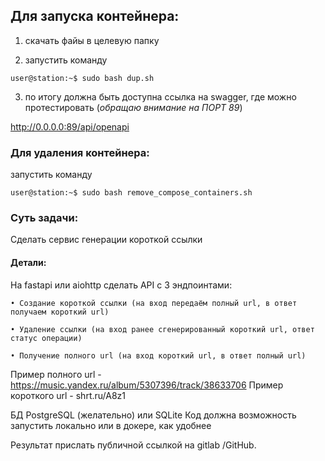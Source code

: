 
## Для запуска контейнера:
1) скачать файы в целевую папку

2) запустить команду 
```console
user@station:~$ sudo bash dup.sh 
```
3) по итогу должна быть доступна ссылка на swagger, где можно протестировать (_обращаю внимание на ПОРТ 89_)

http://0.0.0.0:89/api/openapi

### Для удаления контейнера:
запустить команду 
```console
user@station:~$ sudo bash remove_compose_containers.sh
```


### Суть задачи:
Сделать сервис генерации короткой ссылки

#### Детали:
На fastapi или aiohttp сделать API с 3 эндпоинтами:

    • Создание короткой ссылки (на вход передаём полный url, в ответ получаем короткий url)
    
    • Удаление ссылки (на вход ранее сгенерированный короткий url, ответ статус операции)
    
    • Получение полного url (на вход короткий url, в ответ полный url)

Пример полного url - https://music.yandex.ru/album/5307396/track/38633706
Пример короткого url - shrt.ru/A8z1 

БД PostgreSQL (желательно) или SQLite Код должна возможность запустить локально или в докере, как удобнее

Результат прислать публичной ссылкой на gitlab /GitHub.



